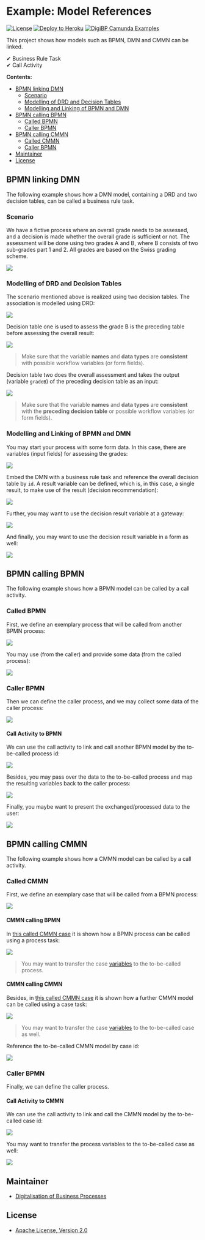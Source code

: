 # Example: Model References

[![License](http://img.shields.io/:license-apache-blue.svg)](http://www.apache.org/licenses/LICENSE-2.0.html)
[![Deploy to Heroku](https://img.shields.io/badge/deploy%20to-Heroku-6762a6.svg?longCache=true)](https://heroku.com/deploy)
[![DigiBP Camunda Examples](https://img.shields.io/badge/DigiBP-Camunda%20Examples-blue.svg?longCache=true)](https://github.com/DigiBP/digibp-camunda-examples)

This project shows how models such as BPMN, DMN and CMMN can be linked.

✔ Business Rule Task<br>✔ Call Activity

**Contents:**

- [BPMN linking DMN](#bpmn-linking-dmn)
    - [Scenario](#scenario)
    - [Modelling of DRD and Decision Tables](#modelling-of-drd-and-decision-tables)
    - [Modelling and Linking of BPMN and DMN](#modelling-and-linking-of-bpmn-and-dmn)
- [BPMN calling BPMN](#bpmn-calling-bpmn)
    - [Called BPMN](#called-bpmn)
    - [Caller BPMN](#caller-bpmn)
- [BPMN calling CMMN](#bpmn-calling-cmmn)
    - [Called CMMN](#called-cmmn)
    - [Caller BPMN](#caller-bpmn)
- [Maintainer](#maintainer)
- [License](#license)

## BPMN linking DMN

The following example shows how a DMN model, containing a DRD and two decision tables, can be called a business rule task.

### Scenario

We have a fictive process where an overall grade needs to be assessed, and a decision is made whether the overall grade is sufficient or not. The assessment will be done using two grades A and B, where B consists of two sub-grades part 1 and 2. All grades are based on the Swiss grading scheme.

[![](images/model-references-to-dmn.png)](images/model-references-to-dmn.png)

### Modelling of DRD and Decision Tables

The scenario mentioned above is realized using two decision tables. The association is modelled using DRD:

[![](images/2018-03-14_21h43_22.png)](images/2018-03-14_21h43_22.png)

Decision table one is used to assess the grade B is the preceding table before assessing the overall result:

[![](images/2018-03-14_21h43_02.png)](images/2018-03-14_21h43_02.png)

> Make sure that the variable **names** and **data types** are **consistent** with possible workflow variables (or form fields).

Decision table two does the overall assessment and takes the output (variable `gradeB`) of the preceding decision table as an input:
 
[![](images/2018-03-14_21h43_12.png)](images/2018-03-14_21h43_12.png)

> Make sure that the variable **names** and **data types** are **consistent** with the **preceding decision table** or possible workflow variables (or form fields).

### Modelling and Linking of BPMN and DMN

You may start your process with some form data. In this case, there are variables (input fields) for assessing the grades:

[![](images/2018-03-15_09h00_40.png)](images/2018-03-15_09h00_40.png)

Embed the DMN with a business rule task and reference the overall decision table by `id`. A result variable can be defined, which is, in this case, a single result, to make use of the result (decision recommendation):

[![](images/2018-03-15_09h01_34.png)](images/2018-03-15_09h01_34.png)

Further, you may want to use the decision result variable at a gateway:

[![](images/2018-03-15_09h02_41.png)](images/2018-03-15_09h02_41.png)

And finally, you may want to use the decision result variable in a form as well:

[![](images/2018-03-15_09h03_30.png)](images/2018-03-15_09h03_30.png)

## BPMN calling BPMN

The following example shows how a BPMN model can be called by a call activity.

### Called BPMN

First, we define an exemplary process that will be called from another BPMN process:

[![](images/2018-03-27_17h15_29.png)](images/2018-03-27_17h15_29.png)

You may use (from the caller) and provide some data (from the called process):

[![](images/2018-03-15_11h42_58.png)](images/2018-03-15_11h42_58.png)

### Caller BPMN

Then we can define the caller process, and we may collect some data of the caller process:

[![](images/2018-03-15_11h41_42.png)](images/2018-03-15_11h41_42.png)

#### Call Activity to BPMN

We can use the call activity to link and call another BPMN model by the to-be-called process id:

[![](images/2018-03-15_11h42_08.png)](images/2018-03-15_11h42_08.png)

Besides, you may pass over the data to the to-be-called process and map the resulting variables back to the caller process:

[![](images/2018-03-15_11h42_35.png)](images/2018-03-15_11h42_35.png)

Finally, you maybe want to present the exchanged/processed data to the user:

[![](images/2018-03-15_11h43_32.png)](images/2018-03-15_11h43_32.png)

## BPMN calling CMMN

The following example shows how a CMMN model can be called by a call activity.

### Called CMMN

First, we define an exemplary case that will be called from a BPMN process:

[![](images/2018-03-27_18h40_44.png)](images/2018-03-27_18h40_44.png)

#### CMMN calling BPMN

In [this called CMMN case](#called-cmmn) it is shown how a BPMN process can be called using a process task:

[![](images/2018-03-27_18h50_15.png)](images/2018-03-27_18h50_15.png)

> You may want to transfer the case [variables](#call-activity-to-cmmn) to the to-be-called process.

#### CMMN calling CMMN

Besides, in [this called CMMN case](#called-cmmn) it is shown how a further CMMN model can be called using a case task:

[![](images/2018-03-27_18h40_06.png)](images/2018-03-27_18h40_06.png)

> You may want to transfer the case [variables](#call-activity-to-cmmn) to the to-be-called case as well.

Reference the to-be-called CMMN model by case id:

[![](images/2018-03-27_18h41_11.png)](images/2018-03-27_18h41_11.png)

### Caller BPMN

Finally, we can define the caller process.

#### Call Activity to CMMN

We can use the call activity to link and call the CMMN model by the to-be-called case id:

[![](images/2018-03-27_18h38_40.png)](images/2018-03-27_18h38_40.png)

You may want to transfer the process variables to the to-be-called case as well:

[![](images/2018-03-27_18h39_15.png)](images/2018-03-27_18h39_15.png)

## Maintainer
- [Digitalisation of Business Processes](https://github.com/digibp)

## License

- [Apache License, Version 2.0](https://github.com/DigiBP/digibp-archetype-camunda-boot/blob/master/LICENSE)